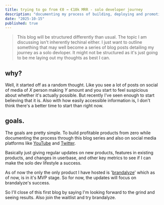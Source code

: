 ```yaml
---
title: trying to go from €0 → €10k MRR - solo developer journey
description: "documenting my process of building, deploying and promoting projects and trying to make money"
date: "2025-10-15"
published: true
---
```


> This blog will be structured differently than usual. The topic I am discussing isn't inherently techinal either. I just want to outline something that may well become a series of blog posts detailing my journey as a solo devloper. It might not be structured as it's just going to be me laying out my thoughts as best I can.

## why?
Well, it started off as a random thought. Like you see a lot of posts on social of media of $X$ person making $Y$ amount and you start to feel suspicious about whether it's actually possible. But recently I've seen enough to start believing that it is. Also with how easily accessible information is, I don't think there's a better time to start than right now.

## goals.
The goals are pretty simple. To build profitable products from zero while documenting the process through this blog series and also on social media platforms like [YouTube](https://youtube.com/@267dngi) and [Twitter](https://twitter.com/@_dngi).

Basically just giving regular updates on new products, features in existing products, and changes in userbase, and other key metrics to see if I can make the solo dev lifestyle a success.

As of now the only the only product I have hosted is '[brandalyze](https://brandalyze.io)' which as of now, is in it's MVP stage. So for now, the updates will focus on brandalyze's success.

So I'll close of this first blog by saying I'm looking forward to the grind and seeing results. Also join the waitlist and try brandalyze.